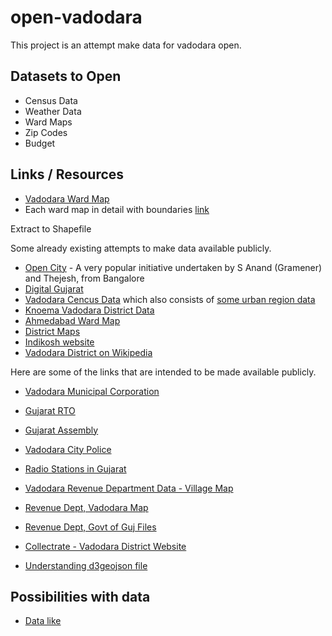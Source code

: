# open-vadodara

This project is an attempt make data for vadodara open.


## Datasets to Open

- Census Data
- Weather Data
- Ward Maps
- Zip Codes
- Budget

## Links / Resources

- [Vadodara Ward Map](https://vmc.gov.in/pdf/AdministrativeWard/TOTAL%20WARD%20IN%20ROAD%20MAP%2020-11-2015.pdf)
- Each ward map in detail with boundaries [link](https://vmc.gov.in/AdministrativeWardwiseMap.aspx)

Extract to Shapefile

Some already existing attempts to make data available publicly.

- [Open City](http://opencity.in/) - A very popular initiative undertaken by S Anand (Gramener) and Thejesh, from Bangalore
- [Digital Gujarat](https://www.digitalgujarat.gov.in/)
- [Vadodara Cencus Data](https://www.census2011.co.in/census/district/200-vadodara.html) which also consists of [some urban region data](https://www.census2011.co.in/census/metropolitan/277-vadodara.html)
- [Knoema Vadodara District Data](https://knoema.com/atlas/India/Vadodara-District)
- [Ahmedabad Ward Map](http://projects.datameet.org/Municipal_Spatial_Data/ahmedabad/#supporting-documents)
- [District Maps](https://github.com/datameet/maps)
- [Indikosh website](https://indikosh.com/dist/547089/vadodara)
- [Vadodara District on Wikipedia](https://en.wikipedia.org/wiki/Vadodara_district)

Here are some of the links that are intended to be made available publicly.

- [Vadodara Municipal Corporation](https://vmc.gov.in/)
- [Gujarat RTO](http://rtogujarat.gov.in/)
- [Gujarat Assembly](http://www.gujaratassembly.gov.in/epvadodara.htm)
- [Vadodara City Police](https://cpvadodara.gujarat.gov.in/cpvadodara/default.aspx)
- [Radio Stations in Gujarat](https://www.asiawaves.net/india/gujarat-radio.htm)

- [Vadodara Revenue Department Data - Village Map](https://revenuedepartment.gujarat.gov.in/village-map)
- [Revenue Dept, Vadodara Map](https://revenuedepartment.gujarat.gov.in/gujarat-jantari)
- [Revenue Dept, Govt of Guj Files](https://anyror.gujarat.gov.in/Info712Page.aspx)
- [Collectrate - Vadodara District Website](https://vadodara.gujarat.gov.in/home)

- [Understanding d3geojson file](https://www.d3indepth.com/geographic/)

## Possibilities with data

- [Data like](http://opencity.in/data/bbmp-wards)